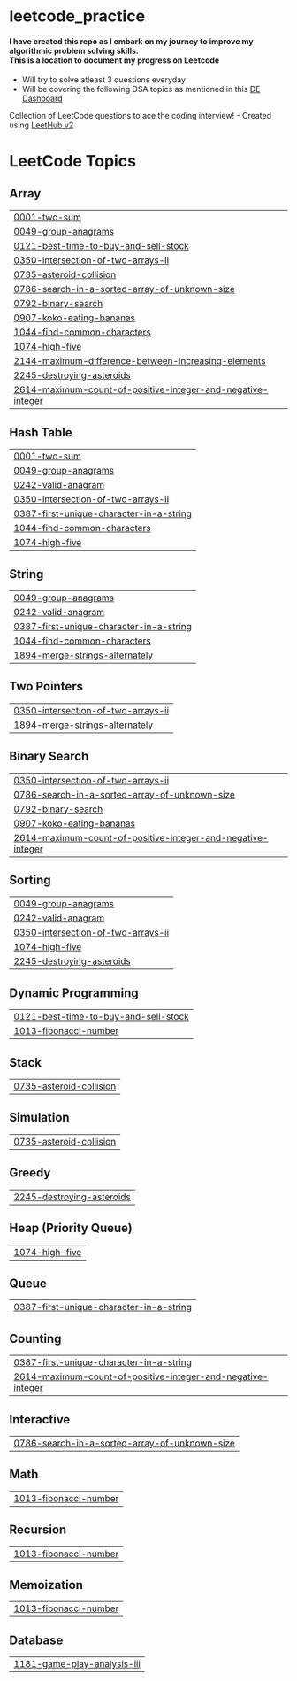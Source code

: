 # leetcode_practice

#### I have created this repo as I embark on my journey to improve my algorithmic problem solving skills. <br> This is a location to document my progress on Leetcode

- Will try to solve atleast 3 questions everyday
- Will be covering the following DSA topics as mentioned in this [DE Dashboard](https://whimsical.com/dsa-for-data-engineers-W9dF8SC72c4dfAuCwL5jFV)

Collection of LeetCode questions to ace the coding interview! - Created using [LeetHub v2](https://github.com/arunbhardwaj/LeetHub-2.0)

<!---LeetCode Topics Start-->
# LeetCode Topics
## Array
|  |
| ------- |
| [0001-two-sum](https://github.com/K-c-17/leetcode_practice/tree/master/0001-two-sum) |
| [0049-group-anagrams](https://github.com/K-c-17/leetcode_practice/tree/master/0049-group-anagrams) |
| [0121-best-time-to-buy-and-sell-stock](https://github.com/K-c-17/leetcode_practice/tree/master/0121-best-time-to-buy-and-sell-stock) |
| [0350-intersection-of-two-arrays-ii](https://github.com/K-c-17/leetcode_practice/tree/master/0350-intersection-of-two-arrays-ii) |
| [0735-asteroid-collision](https://github.com/K-c-17/leetcode_practice/tree/master/0735-asteroid-collision) |
| [0786-search-in-a-sorted-array-of-unknown-size](https://github.com/K-c-17/leetcode_practice/tree/master/0786-search-in-a-sorted-array-of-unknown-size) |
| [0792-binary-search](https://github.com/K-c-17/leetcode_practice/tree/master/0792-binary-search) |
| [0907-koko-eating-bananas](https://github.com/K-c-17/leetcode_practice/tree/master/0907-koko-eating-bananas) |
| [1044-find-common-characters](https://github.com/K-c-17/leetcode_practice/tree/master/1044-find-common-characters) |
| [1074-high-five](https://github.com/K-c-17/leetcode_practice/tree/master/1074-high-five) |
| [2144-maximum-difference-between-increasing-elements](https://github.com/K-c-17/leetcode_practice/tree/master/2144-maximum-difference-between-increasing-elements) |
| [2245-destroying-asteroids](https://github.com/K-c-17/leetcode_practice/tree/master/2245-destroying-asteroids) |
| [2614-maximum-count-of-positive-integer-and-negative-integer](https://github.com/K-c-17/leetcode_practice/tree/master/2614-maximum-count-of-positive-integer-and-negative-integer) |
## Hash Table
|  |
| ------- |
| [0001-two-sum](https://github.com/K-c-17/leetcode_practice/tree/master/0001-two-sum) |
| [0049-group-anagrams](https://github.com/K-c-17/leetcode_practice/tree/master/0049-group-anagrams) |
| [0242-valid-anagram](https://github.com/K-c-17/leetcode_practice/tree/master/0242-valid-anagram) |
| [0350-intersection-of-two-arrays-ii](https://github.com/K-c-17/leetcode_practice/tree/master/0350-intersection-of-two-arrays-ii) |
| [0387-first-unique-character-in-a-string](https://github.com/K-c-17/leetcode_practice/tree/master/0387-first-unique-character-in-a-string) |
| [1044-find-common-characters](https://github.com/K-c-17/leetcode_practice/tree/master/1044-find-common-characters) |
| [1074-high-five](https://github.com/K-c-17/leetcode_practice/tree/master/1074-high-five) |
## String
|  |
| ------- |
| [0049-group-anagrams](https://github.com/K-c-17/leetcode_practice/tree/master/0049-group-anagrams) |
| [0242-valid-anagram](https://github.com/K-c-17/leetcode_practice/tree/master/0242-valid-anagram) |
| [0387-first-unique-character-in-a-string](https://github.com/K-c-17/leetcode_practice/tree/master/0387-first-unique-character-in-a-string) |
| [1044-find-common-characters](https://github.com/K-c-17/leetcode_practice/tree/master/1044-find-common-characters) |
| [1894-merge-strings-alternately](https://github.com/K-c-17/leetcode_practice/tree/master/1894-merge-strings-alternately) |
## Two Pointers
|  |
| ------- |
| [0350-intersection-of-two-arrays-ii](https://github.com/K-c-17/leetcode_practice/tree/master/0350-intersection-of-two-arrays-ii) |
| [1894-merge-strings-alternately](https://github.com/K-c-17/leetcode_practice/tree/master/1894-merge-strings-alternately) |
## Binary Search
|  |
| ------- |
| [0350-intersection-of-two-arrays-ii](https://github.com/K-c-17/leetcode_practice/tree/master/0350-intersection-of-two-arrays-ii) |
| [0786-search-in-a-sorted-array-of-unknown-size](https://github.com/K-c-17/leetcode_practice/tree/master/0786-search-in-a-sorted-array-of-unknown-size) |
| [0792-binary-search](https://github.com/K-c-17/leetcode_practice/tree/master/0792-binary-search) |
| [0907-koko-eating-bananas](https://github.com/K-c-17/leetcode_practice/tree/master/0907-koko-eating-bananas) |
| [2614-maximum-count-of-positive-integer-and-negative-integer](https://github.com/K-c-17/leetcode_practice/tree/master/2614-maximum-count-of-positive-integer-and-negative-integer) |
## Sorting
|  |
| ------- |
| [0049-group-anagrams](https://github.com/K-c-17/leetcode_practice/tree/master/0049-group-anagrams) |
| [0242-valid-anagram](https://github.com/K-c-17/leetcode_practice/tree/master/0242-valid-anagram) |
| [0350-intersection-of-two-arrays-ii](https://github.com/K-c-17/leetcode_practice/tree/master/0350-intersection-of-two-arrays-ii) |
| [1074-high-five](https://github.com/K-c-17/leetcode_practice/tree/master/1074-high-five) |
| [2245-destroying-asteroids](https://github.com/K-c-17/leetcode_practice/tree/master/2245-destroying-asteroids) |
## Dynamic Programming
|  |
| ------- |
| [0121-best-time-to-buy-and-sell-stock](https://github.com/K-c-17/leetcode_practice/tree/master/0121-best-time-to-buy-and-sell-stock) |
| [1013-fibonacci-number](https://github.com/K-c-17/leetcode_practice/tree/master/1013-fibonacci-number) |
## Stack
|  |
| ------- |
| [0735-asteroid-collision](https://github.com/K-c-17/leetcode_practice/tree/master/0735-asteroid-collision) |
## Simulation
|  |
| ------- |
| [0735-asteroid-collision](https://github.com/K-c-17/leetcode_practice/tree/master/0735-asteroid-collision) |
## Greedy
|  |
| ------- |
| [2245-destroying-asteroids](https://github.com/K-c-17/leetcode_practice/tree/master/2245-destroying-asteroids) |
## Heap (Priority Queue)
|  |
| ------- |
| [1074-high-five](https://github.com/K-c-17/leetcode_practice/tree/master/1074-high-five) |
## Queue
|  |
| ------- |
| [0387-first-unique-character-in-a-string](https://github.com/K-c-17/leetcode_practice/tree/master/0387-first-unique-character-in-a-string) |
## Counting
|  |
| ------- |
| [0387-first-unique-character-in-a-string](https://github.com/K-c-17/leetcode_practice/tree/master/0387-first-unique-character-in-a-string) |
| [2614-maximum-count-of-positive-integer-and-negative-integer](https://github.com/K-c-17/leetcode_practice/tree/master/2614-maximum-count-of-positive-integer-and-negative-integer) |
## Interactive
|  |
| ------- |
| [0786-search-in-a-sorted-array-of-unknown-size](https://github.com/K-c-17/leetcode_practice/tree/master/0786-search-in-a-sorted-array-of-unknown-size) |
## Math
|  |
| ------- |
| [1013-fibonacci-number](https://github.com/K-c-17/leetcode_practice/tree/master/1013-fibonacci-number) |
## Recursion
|  |
| ------- |
| [1013-fibonacci-number](https://github.com/K-c-17/leetcode_practice/tree/master/1013-fibonacci-number) |
## Memoization
|  |
| ------- |
| [1013-fibonacci-number](https://github.com/K-c-17/leetcode_practice/tree/master/1013-fibonacci-number) |
## Database
|  |
| ------- |
| [1181-game-play-analysis-iii](https://github.com/K-c-17/leetcode_practice/tree/master/1181-game-play-analysis-iii) |
<!---LeetCode Topics End-->